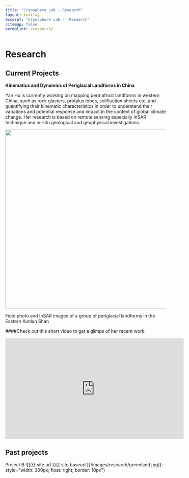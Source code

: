 ```yaml
---
title: "Cryosphere Lab - Research"
layout: textlay
excerpt: "Cryosphere Lab -- Research"
sitemap: false
permalink: /research/
---
```


# Research

## Current Projects
**Kinematics and Dynamics of Periglacial Landforms in China**

Yan Hu is currently working on mapping permafrost landforms in western China, such as rock glaciers, protalus lobes, solifluction sheets etc, and quantifying their kinematic characteristics in order to understand their variations and potential response and impact in the context of global climate change. Her research is based on remote sensing especially InSAR technique and in-situ geological and geophysical investigations. 

<div class="container">
<img src="{{ site.url }}{{ site.baseurl }}/images/research/yan_jingxian.png" class="class="rounded float-right" width="560"> 
<p>Field photo and InSAR images of a group of periglacial landforms in the Eastern Kunlun Shan</p>            
</div>

####Check out this short video to get a glimps of her recent work:
<iframe width="560" height="315" src="https://www.youtube.com/embed/xL42_UPkvI0" frameborder="0" allow="autoplay; encrypted-media" allowfullscreen></iframe>
   
## Past projects
Project B
![]({{ site.url }}{{ site.baseurl }}/images/research/greenland.jpg){: style="width: 300px; float: right; border: 10px"}

